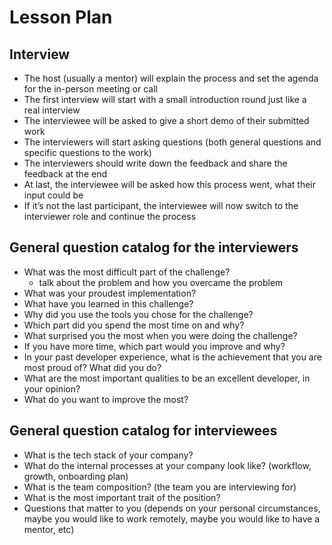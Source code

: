 # Lesson Plan

## Interview

- The host (usually a mentor) will explain the process and set the agenda for the in-person meeting or call
- The first interview will start with a small introduction round just like a real interview
- The interviewee will be asked to give a short demo of their submitted work
- The interviewers will start asking questions (both general questions and specific questions to the work)
- The interviewers should write down the feedback and share the feedback at the end
- At last, the interviewee will be asked how this process went, what their input could be
- If it’s not the last participant, the interviewee will now switch to the interviewer role and continue the process

## General question catalog for the interviewers

- What was the most difficult part of the challenge?
  - talk about the problem and how you overcame the problem
- What was your proudest implementation?
- What have you learned in this challenge?
- Why did you use the tools you chose for the challenge?
- Which part did you spend the most time on and why?
- What surprised you the most when you were doing the challenge?
- If you have more time, which part would you improve and why?
- In your past developer experience, what is the achievement that you are most proud of? What did you do?
- What are the most important qualities to be an excellent developer, in your opinion?
- What do you want to improve the most?

## General question catalog for interviewees

- What is the tech stack of your company?
- What do the internal processes at your company look like? (workflow, growth, onboarding plan)
- What is the team composition? (the team you are interviewing for)
- What is the most important trait of the position?
- Questions that matter to you (depends on your personal circumstances, maybe you would like to work remotely, maybe you would like to have a mentor, etc)
